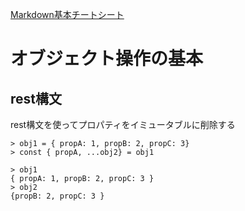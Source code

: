 [Markdown基本チートシート](https://gist.github.com/mignonstyle/083c9e1651d7734f84c99b8cf49d57fa#file-markdown-cheatsheet-md)

# オブジェクト操作の基本

## rest構文

rest構文を使ってプロパティをイミュータブルに削除する

```console
> obj1 = { propA: 1, propB: 2, propC: 3}
> const { propA, ...obj2} = obj1

> obj1
{ propA: 1, propB: 2, propC: 3 }
> obj2
{propB: 2, propC: 3 }
```
